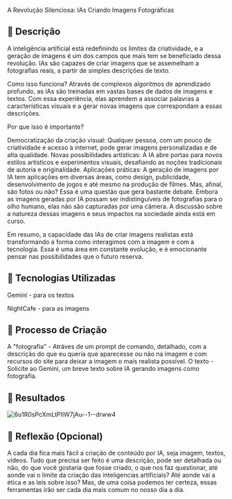 A Revolução Silenciosa: IAs Criando Imagens Fotográficas

## 📒 Descrição
A inteligência artificial está redefinindo os limites da criatividade, e a geração de imagens é um dos campos que mais tem se beneficiado dessa revolução. IAs são capazes de criar imagens que se assemelham a fotografias reais, a partir de simples descrições de texto.

Como isso funciona? Através de complexos algoritmos de aprendizado profundo, as IAs são treinadas em vastas bases de dados de imagens e textos. Com essa experiência, elas aprendem a associar palavras a características visuais e a gerar novas imagens que correspondam a essas descrições.

Por que isso é importante?

Democratização da criação visual: Qualquer pessoa, com um pouco de criatividade e acesso à internet, pode gerar imagens personalizadas e de alta qualidade.
Novas possibilidades artísticas: A IA abre portas para novos estilos artísticos e experimentos visuais, desafiando as noções tradicionais de autoria e originalidade.
Aplicações práticas: A geração de imagens por IA tem aplicações em diversas áreas, como design, publicidade, desenvolvimento de jogos e até mesmo na produção de filmes.
Mas, afinal, são fotos ou não? Essa é uma questão que gera bastante debate. Embora as imagens geradas por IA possam ser indistinguíveis de fotografias para o olho humano, elas não são capturadas por uma câmera. A discussão sobre a natureza dessas imagens e seus impactos na sociedade ainda está em curso.

Em resumo, a capacidade das IAs de criar imagens realistas está transformando a forma como interagimos com a imagem e com a tecnologia. Essa é uma área em constante evolução, e é emocionante pensar nas possibilidades que o futuro reserva.

## 🤖 Tecnologias Utilizadas

Gemini - para os textos

NightCafe - para as imagens

## 🧐 Processo de Criação

A "fotografia" - Atráves de um prompt de comando, detalhado, com a descrição do que eu queria que aparecesse ou não na imagem e com recursos do site para deixar a imagem o mais realista possível.
O texto - Solicite ao Gemini, um breve texto sobre IA gerando imagens como fotografia.

## 🚀 Resultados

![6u1R0sPcXmLtPIlW7jAu--1--drww4](https://github.com/user-attachments/assets/11c23e6a-4ab2-462b-b78f-ca44aaf29478)


## 💭 Reflexão (Opcional)

A cada dia fica mais fácil a criação de conteúdo por IA, seja imagem, textos, vídeos. Tudo que precisa ser feito é uma descrição, pode ser detalhada ou não, do que você gostaria que fosse criado, o que nos faz questionar, até aonde vai o limite da criação das inteligencias artificiais?
Até aonde vai a ética e as leis sobre isso?
Mas, de uma coisa podemos ter certeza, essas ferramentas irão ser cada dia mais comum no nosso dia a dia.
